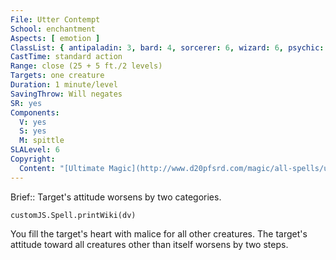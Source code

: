 ```yaml
---
File: Utter Contempt
School: enchantment
Aspects: [ emotion ]
ClassList: { antipaladin: 3, bard: 4, sorcerer: 6, wizard: 6, psychic: 5, mesmerist: 4 }
CastTime: standard action
Range: close (25 + 5 ft./2 levels)
Targets: one creature
Duration: 1 minute/level
SavingThrow: Will negates
SR: yes
Components:
  V: yes
  S: yes
  M: spittle
SLALevel: 6
Copyright:
  Content: "[Ultimate Magic](http://www.d20pfsrd.com/magic/all-spells/u/utter-contempt)"
---
```

Brief:: Target's attitude worsens by two categories.

```dataviewjs
customJS.Spell.printWiki(dv)
```

You fill the target's heart with malice for all other creatures.  The target's attitude toward all creatures other than itself worsens by two steps.
